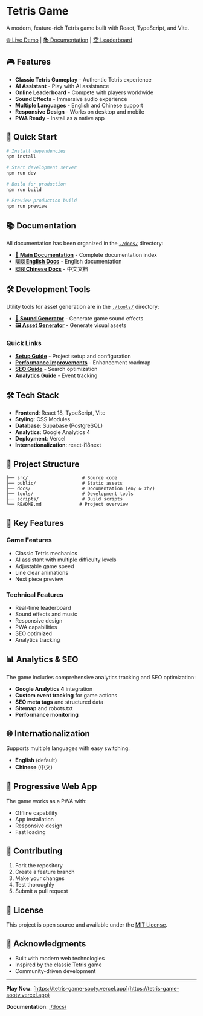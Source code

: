 # Tetris Game

A modern, feature-rich Tetris game built with React, TypeScript, and Vite.

[🌐 Live Demo](https://tetris-game-sooty.vercel.app) | [📚 Documentation](./docs/) | [🏆 Leaderboard](https://tetris-game-sooty.vercel.app/leaderboard)

## 🎮 Features

- **Classic Tetris Gameplay** - Authentic Tetris experience
- **AI Assistant** - Play with AI assistance
- **Online Leaderboard** - Compete with players worldwide
- **Sound Effects** - Immersive audio experience
- **Multiple Languages** - English and Chinese support
- **Responsive Design** - Works on desktop and mobile
- **PWA Ready** - Install as a native app

## 🚀 Quick Start

```bash
# Install dependencies
npm install

# Start development server
npm run dev

# Build for production
npm run build

# Preview production build
npm run preview
```

## 📚 Documentation

All documentation has been organized in the [`./docs/`](./docs/) directory:

- **[📖 Main Documentation](./docs/)** - Complete documentation index
- **[🇺🇸 English Docs](./docs/en/)** - English documentation
- **[🇨🇳 Chinese Docs](./docs/zh/)** - 中文文档

## 🛠️ Development Tools

Utility tools for asset generation are in the [`./tools/`](./tools/) directory:

- **[🎵 Sound Generator](./tools/generate_sounds.html)** - Generate game sound effects
- **[🖼️ Asset Generator](./tools/generate-assets.html)** - Generate visual assets

### Quick Links

- **[Setup Guide](./docs/en/README.md)** - Project setup and configuration
- **[Performance Improvements](./docs/en/PERFORMANCE_IMPROVEMENTS.md)** - Enhancement roadmap
- **[SEO Guide](./docs/en/GOOGLE_SEO_GUIDE.md)** - Search optimization
- **[Analytics Guide](./docs/en/ANALYTICS_EXAMPLE.md)** - Event tracking

## 🛠️ Tech Stack

- **Frontend**: React 18, TypeScript, Vite
- **Styling**: CSS Modules
- **Database**: Supabase (PostgreSQL)
- **Analytics**: Google Analytics 4
- **Deployment**: Vercel
- **Internationalization**: react-i18next

## 📁 Project Structure

```
├── src/                    # Source code
├── public/                 # Static assets
├── docs/                   # Documentation (en/ & zh/)
├── tools/                  # Development tools
├── scripts/                # Build scripts
└── README.md              # Project overview
```

## 🎯 Key Features

### Game Features
- Classic Tetris mechanics
- AI assistant with multiple difficulty levels
- Adjustable game speed
- Line clear animations
- Next piece preview

### Technical Features
- Real-time leaderboard
- Sound effects and music
- Responsive design
- PWA capabilities
- SEO optimized
- Analytics tracking

## 📊 Analytics & SEO

The game includes comprehensive analytics tracking and SEO optimization:

- **Google Analytics 4** integration
- **Custom event tracking** for game actions
- **SEO meta tags** and structured data
- **Sitemap** and robots.txt
- **Performance monitoring**

## 🌐 Internationalization

Supports multiple languages with easy switching:
- **English** (default)
- **Chinese** (中文)

## 📱 Progressive Web App

The game works as a PWA with:
- Offline capability
- App installation
- Responsive design
- Fast loading

## 🤝 Contributing

1. Fork the repository
2. Create a feature branch
3. Make your changes
4. Test thoroughly
5. Submit a pull request

## 📄 License

This project is open source and available under the [MIT License](LICENSE).

## 🙏 Acknowledgments

- Built with modern web technologies
- Inspired by the classic Tetris game
- Community-driven development

---

**Play Now**: [https://tetris-game-sooty.vercel.app](https://tetris-game-sooty.vercel.app)

**Documentation**: [./docs/](./docs/) 